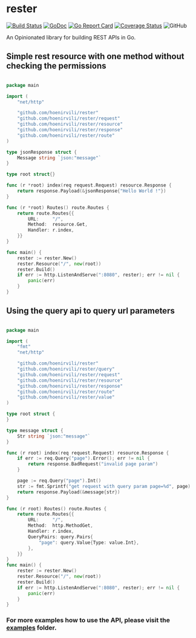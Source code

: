 # rester
[![Build Status](https://travis-ci.com/hoenirvili/rester.svg?branch=master)](https://travis-ci.com/hoenirvili/rester) [![GoDoc](https://godoc.org/github.com/hoenirvili/rester?status.svg)](https://godoc.org/github.com/hoenirvili/rester) [![Go Report Card](https://goreportcard.com/badge/github.com/hoenirvili/rester)](https://goreportcard.com/report/github.com/hoenirvili/rester) [![Coverage Status](https://coveralls.io/repos/github/hoenirvili/rester/badge.svg?branch=master)](https://coveralls.io/github/hoenirvili/rester?branch=master) ![GitHub](https://img.shields.io/github/license/hoenirvili/rester.svg)

An Opinionated library for building REST APIs in Go.


## Simple rest resource with one method without checking the permissions

```go

package main

import (
	"net/http"

	"github.com/hoenirvili/rester"
	"github.com/hoenirvili/rester/request"
	"github.com/hoenirvili/rester/resource"
	"github.com/hoenirvili/rester/response"
	"github.com/hoenirvili/rester/route"
)

type jsonResponse struct {
	Message string `json:"message"`
}

type root struct{}

func (r *root) index(req request.Request) resource.Response {
	return response.Payload(&jsonResponse{"Hello World !"})
}

func (r *root) Routes() route.Routes {
	return route.Routes{{
		URL:     "/",
		Method:  resource.Get,
		Handler: r.index,
	}}
}

func main() {
	rester := rester.New()
	rester.Resource("/", new(root))
	rester.Build()
	if err := http.ListenAndServe(":8080", rester); err != nil {
		panic(err)
	}
}

```


## Using the query api to query url parameters

```go

package main

import (
	"fmt"
	"net/http"

	"github.com/hoenirvili/rester"
	"github.com/hoenirvili/rester/query"
	"github.com/hoenirvili/rester/request"
	"github.com/hoenirvili/rester/resource"
	"github.com/hoenirvili/rester/response"
	"github.com/hoenirvili/rester/route"
	"github.com/hoenirvili/rester/value"
)

type root struct {
}

type message struct {
	Str string `json:"message"`
}

func (r root) index(req request.Request) resource.Response {
	if err := req.Query("page").Error(); err != nil {
		return response.BadRequest("invalid page param")
	}

	page := req.Query("page").Int()
	str := fmt.Sprintf("get request with query param page=%d", page)
	return response.Payload(&message{str})
}

func (r root) Routes() route.Routes {
	return route.Routes{{
		URL:     "/",
		Method:  http.MethodGet,
		Handler: r.index,
		QueryPairs: query.Pairs{
			"page": query.Value{Type: value.Int},
		},
	}}
}
func main() {
	rester := rester.New()
	rester.Resource("/", new(root))
	rester.Build()
	if err := http.ListenAndServe(":8080", rester); err != nil {
		panic(err)
	}
}
```

### For more examples how to use the API, please visit the [examples](https://github.com/hoenirvili/rester/tree/master/examples) folder.
